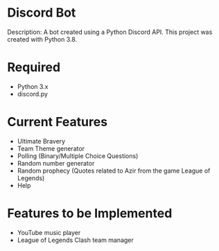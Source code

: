 # Discord Bot
Description: A bot created using a Python Discord API. This project was created with Python 3.8.

# Required
- Python 3.x
- discord.py

# Current Features
- Ultimate Bravery
- Team Theme generator
- Polling (Binary/Multiple Choice Questions)
- Random number generator
- Random prophecy (Quotes related to Azir from the game League of Legends)
- Help

# Features to be Implemented
- YouTube music player
- League of Legends Clash team manager

